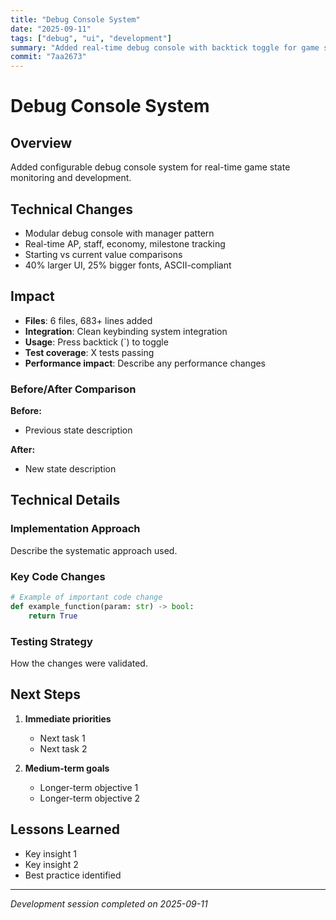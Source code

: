```yaml
---
title: "Debug Console System"
date: "2025-09-11"
tags: ["debug", "ui", "development"]
summary: "Added real-time debug console with backtick toggle for game state monitoring"
commit: "7aa2673"
---
```


# Debug Console System

## Overview

Added configurable debug console system for real-time game state monitoring and development.

## Technical Changes
- Modular debug console with manager pattern
- Real-time AP, staff, economy, milestone tracking  
- Starting vs current value comparisons
- 40% larger UI, 25% bigger fonts, ASCII-compliant

## Impact
- **Files**: 6 files, 683+ lines added
- **Integration**: Clean keybinding system integration
- **Usage**: Press backtick (`) to toggle
- **Test coverage**: X tests passing
- **Performance impact**: Describe any performance changes

### Before/After Comparison
**Before:**
- Previous state description

**After:**  
- New state description

## Technical Details

### Implementation Approach
Describe the systematic approach used.

### Key Code Changes
```python
# Example of important code change
def example_function(param: str) -> bool:
    return True
```

### Testing Strategy
How the changes were validated.

## Next Steps

1. **Immediate priorities**
   - Next task 1
   - Next task 2

2. **Medium-term goals**
   - Longer-term objective 1
   - Longer-term objective 2

## Lessons Learned

- Key insight 1
- Key insight 2
- Best practice identified

---

*Development session completed on 2025-09-11*
